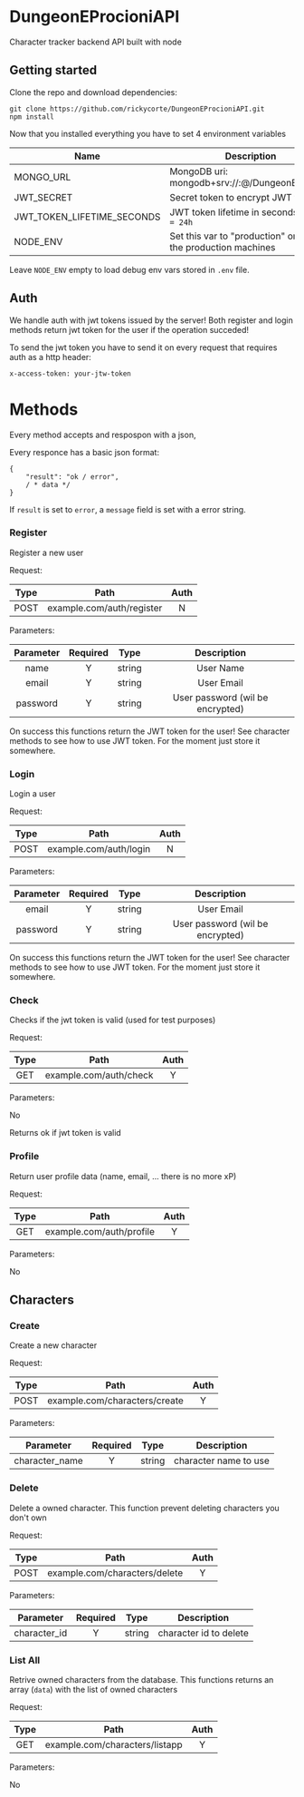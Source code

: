 # DungeonEProcioniAPI

Character tracker backend API built with node

## Getting started

Clone the repo and download dependencies:
```
git clone https://github.com/rickycorte/DungeonEProcioniAPI.git
npm install
```

Now that you installed everything you have to set 4 environment variables

Name | Description
--- | ---
MONGO_URL | MongoDB uri: mongodb+srv://<user>:<psw>@<host>/DungeonEProcioni
JWT_SECRET | Secret token to encrypt JWT tokens
JWT_TOKEN_LIFETIME_SECONDS | JWT token lifetime in seconds; `86400 = 24h`
NODE_ENV | Set this var to "production" only on the production machines

Leave `NODE_ENV` empty to load debug env vars stored in `.env` file.


## Auth
We handle auth with jwt tokens issued by the server! Both register and login methods return jwt token for the user if the operation succeded!

To send the jwt token you have to send it on every request that requires auth as a http header:

```
x-access-token: your-jtw-token  
```

# Methods

Every method accepts and respospon with a json,

Every responce has a basic json format:
```
{
    "result": "ok / error",
    / * data */
}
```

If `result` is set to `error`, a `message` field is set with a error string.


### Register
Register a new user

Request:

Type | Path | Auth
:---: | :---: | :---:
POST | example.com/auth/register | N

Parameters:

Parameter | Required | Type | Description
:---: | :---: | :---: | :---: 
name | Y | string | User Name
email | Y | string  | User Email
password | Y | string | User password (wil be encrypted)

On success this functions return the JWT token for the user! See character methods to see how to use JWT token. For the moment just store it somewhere.

### Login
Login a  user

Request:

Type | Path | Auth
:---: | :---: | :---:
POST | example.com/auth/login | N

Parameters:

Parameter | Required | Type | Description
:---: | :---: | :---: | :---: 
email | Y | string  | User Email
password | Y | string | User password (wil be encrypted)

On success this functions return the JWT token for the user! See character methods to see how to use JWT token. For the moment just store it somewhere.

### Check
Checks if the jwt token is valid (used for test purposes)

Request:

Type | Path | Auth
:---: | :---: | :---:
GET | example.com/auth/check | Y

Parameters:

No

Returns ok if jwt token is valid

### Profile
Return user profile data (name, email, ... there is no more xP)


Request:

Type | Path | Auth
:---: | :---: | :---:
GET | example.com/auth/profile | Y

Parameters:

No

## Characters

### Create
Create a new character

Request:

Type | Path | Auth
:---: | :---: | :---:
POST | example.com/characters/create | Y

Parameters:

Parameter | Required | Type | Description
:---: | :---: | :---: | :---: 
character_name | Y | string  | character name to use

### Delete
Delete a owned character. This function prevent deleting characters you don't own

Request:

Type | Path | Auth
:---: | :---: | :---:
POST | example.com/characters/delete | Y

Parameters:

Parameter | Required | Type | Description
:---: | :---: | :---: | :---: 
character_id | Y | string  | character id to delete


### List All
Retrive owned characters from the database. This functions returns an array (`data`) with the list of owned characters

Request:

Type | Path | Auth
:---: | :---: | :---:
GET | example.com/characters/listapp | Y

Parameters:

No